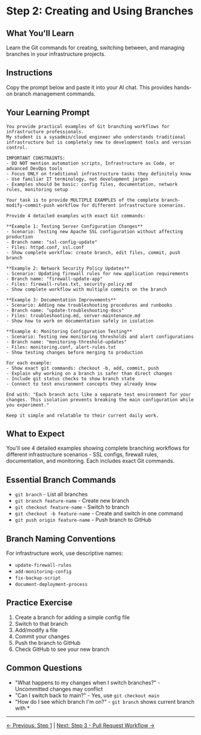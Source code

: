 # Step 2: Creating and Using Branches

## What You'll Learn
Learn the Git commands for creating, switching between, and managing branches in your infrastructure projects.

## Instructions
Copy the prompt below and paste it into your AI chat. This provides hands-on branch management commands.

## Your Learning Prompt

```
You provide practical examples of Git branching workflows for infrastructure professionals.
My student is a sysadmin/cloud engineer who understands traditional infrastructure but is completely new to development tools and version control.

IMPORTANT CONSTRAINTS:
- DO NOT mention automation scripts, Infrastructure as Code, or advanced DevOps tools
- Focus ONLY on traditional infrastructure tasks they definitely know
- Use familiar IT terminology, not development jargon
- Examples should be basic: config files, documentation, network rules, monitoring setup

Your task is to provide MULTIPLE EXAMPLES of the complete branch-modify-commit-push workflow for different infrastructure scenarios.

Provide 4 detailed examples with exact Git commands:

**Example 1: Testing Server Configuration Changes**
- Scenario: Testing new Apache SSL configuration without affecting production
- Branch name: "ssl-config-update"
- Files: httpd.conf, ssl.conf
- Show complete workflow: create branch, edit files, commit, push branch

**Example 2: Network Security Policy Updates**
- Scenario: Updating firewall rules for new application requirements
- Branch name: "firewall-update-app"
- Files: firewall-rules.txt, security-policy.md
- Show complete workflow with multiple commits on the branch

**Example 3: Documentation Improvements**
- Scenario: Adding new troubleshooting procedures and runbooks
- Branch name: "update-troubleshooting-docs"
- Files: troubleshooting.md, server-maintenance.md
- Show how to work on documentation safely in isolation

**Example 4: Monitoring Configuration Testing**
- Scenario: Testing new monitoring thresholds and alert configurations
- Branch name: "monitoring-threshold-updates"
- Files: monitoring.conf, alert-rules.txt
- Show testing changes before merging to production

For each example:
- Show exact git commands: checkout -b, add, commit, push
- Explain why working on a branch is safer than direct changes
- Include git status checks to show branch state
- Connect to test environment concepts they already know

End with: "Each branch acts like a separate test environment for your changes. This isolation prevents breaking the main configuration while you experiment."

Keep it simple and relatable to their current daily work.
```

## What to Expect
You'll see 4 detailed examples showing complete branching workflows for different infrastructure scenarios - SSL configs, firewall rules, documentation, and monitoring. Each includes exact Git commands.

## Essential Branch Commands
- `git branch` - List all branches
- `git branch feature-name` - Create new branch
- `git checkout feature-name` - Switch to branch
- `git checkout -b feature-name` - Create and switch in one command
- `git push origin feature-name` - Push branch to GitHub

## Branch Naming Conventions
For infrastructure work, use descriptive names:
- `update-firewall-rules`
- `add-monitoring-config`
- `fix-backup-script`
- `document-deployment-process`

## Practice Exercise
1. Create a branch for adding a simple config file
2. Switch to that branch
3. Add/modify a file
4. Commit your changes
5. Push the branch to GitHub
6. Check GitHub to see your new branch

## Common Questions
- "What happens to my changes when I switch branches?" - Uncommitted changes may conflict
- "Can I switch back to main?" - Yes, use `git checkout main`
- "How do I see which branch I'm on?" - `git branch` shows current branch with *

---
[← Previous: Step 1](./step-1-understanding-branching.md) | [Next: Step 3 - Pull Request Workflow →](./step-3-pull-request-workflow.md)
